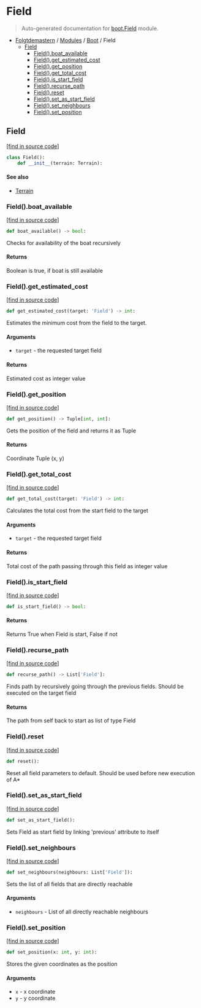 # Field

> Auto-generated documentation for [boot.Field](../../boot/Field.py) module.

- [Folgtdemastern](../README.md#folgtdemastern-index) / [Modules](../MODULES.md#folgtdemastern-modules) / [Boot](index.md#boot) / Field
    - [Field](#field)
        - [Field().boat_available](#fieldboat_available)
        - [Field().get_estimated_cost](#fieldget_estimated_cost)
        - [Field().get_position](#fieldget_position)
        - [Field().get_total_cost](#fieldget_total_cost)
        - [Field().is_start_field](#fieldis_start_field)
        - [Field().recurse_path](#fieldrecurse_path)
        - [Field().reset](#fieldreset)
        - [Field().set_as_start_field](#fieldset_as_start_field)
        - [Field().set_neighbours](#fieldset_neighbours)
        - [Field().set_position](#fieldset_position)

## Field

[[find in source code]](../../boot/Field.py#L7)

```python
class Field():
    def __init__(terrain: Terrain):
```

#### See also

- [Terrain](Terrain.md#terrain)

### Field().boat_available

[[find in source code]](../../boot/Field.py#L57)

```python
def boat_available() -> bool:
```

Checks for availability of the boat recursively

#### Returns

Boolean is true, if boat is still available

### Field().get_estimated_cost

[[find in source code]](../../boot/Field.py#L92)

```python
def get_estimated_cost(target: 'Field') -> int:
```

Estimates the minimum cost from the field to the target.

#### Arguments

- `target` - the requested target field

#### Returns

Estimated cost as integer value

### Field().get_position

[[find in source code]](../../boot/Field.py#L77)

```python
def get_position() -> Tuple[int, int]:
```

Gets the position of the field and returns it as Tuple

#### Returns

Coordinate Tuple (x, y)

### Field().get_total_cost

[[find in source code]](../../boot/Field.py#L102)

```python
def get_total_cost(target: 'Field') -> int:
```

Calculates the total cost from the start field to the target

#### Arguments

- `target` - the requested target field

#### Returns

Total cost of the path passing through this field as integer value

### Field().is_start_field

[[find in source code]](../../boot/Field.py#L35)

```python
def is_start_field() -> bool:
```

#### Returns

Returns True when Field is start, False if not

### Field().recurse_path

[[find in source code]](../../boot/Field.py#L44)

```python
def recurse_path() -> List['Field']:
```

Finds path by recursively going through the previous fields. Should be executed on the target field

#### Returns

The path from self back to start as list of type Field

### Field().reset

[[find in source code]](../../boot/Field.py#L69)

```python
def reset():
```

Reset all field parameters to default. Should be used before new execution of A*

### Field().set_as_start_field

[[find in source code]](../../boot/Field.py#L29)

```python
def set_as_start_field():
```

Sets Field as start field by linking 'previous' attribute to itself

### Field().set_neighbours

[[find in source code]](../../boot/Field.py#L22)

```python
def set_neighbours(neighbours: List['Field']):
```

Sets the list of all fields that are directly reachable

#### Arguments

- `neighbours` - List of all directly reachable neighbours

### Field().set_position

[[find in source code]](../../boot/Field.py#L84)

```python
def set_position(x: int, y: int):
```

Stores the given coordinates as the position

#### Arguments

- `x` - x coordinate
- `y` - y coordinate
